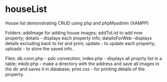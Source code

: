 # houseList
House list demonstrating CRUD using php and phpMyadmin (XAMPP)

Folders:
addImage for adding house images; addToList to add now property; details - displays each property info;
datailsForWeb -displays details excluding back to list and print; update - to update each property; uploads - to store the saved info.

Files:
db.conn.php - pdo connection; index.php - displays all proprty list in a table; mkdir.php - make a directory with the address and save all images in the dir and saves it in database; print.css - for printing details of the property.
